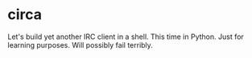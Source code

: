 circa
=====

Let's build yet another IRC client in a shell. This time in Python. Just for learning purposes. Will possibly fail terribly.
